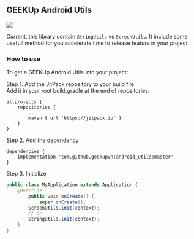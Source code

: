 ## GEEKUp Android Utils
[![](https://jitpack.io/v/geekupvn/android_utils.svg)](https://jitpack.io/#geekupvn/android_utils)

Current, this library contain `StringUtils` vs `ScreenUtils`. It include some usefull method for you accelerate time to release feature in your project

### How to use </br>
To get a GEEKUp Android Utils into your project:

Step 1. Add the JitPack repository to your build file </br>
Add it in your root build.gradle at the end of repositories:

	allprojects {
		repositories {
			...
			maven { url 'https://jitpack.io' }
		}
	}
  
Step 2. Add the dependency

	dependencies {
	   	implementation 'com.github.geekupvn:android_utils:master'
	}

Step 3. Initialize
  
```java
public class MyApplication extends Application {
	@Override
    	public void onCreate() {
        	super.onCreate();
		ScreenUtils.init(context);
		// or
		StringUtils.init(context);
	}
}
```
